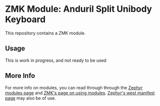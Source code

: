 # ZMK Module: Anduril Split Unibody Keyboard

This repository contains a ZMK module.

## Usage

This is work in progress, and not ready to be used

## More Info

For more info on modules, you can read through  through the [Zephyr modules page]() and [ZMK's page on using modules](). [Zephyr's west manifest page]() may also be of use.
